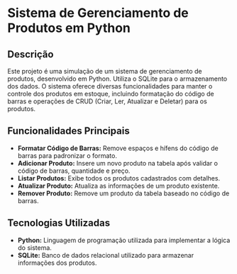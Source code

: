 # Sistema de Gerenciamento de Produtos em Python

## Descrição
Este projeto é uma simulação de um sistema de gerenciamento de produtos, desenvolvido em Python. Utiliza o SQLite para o armazenamento dos dados. O sistema oferece diversas funcionalidades para manter o controle dos produtos em estoque, incluindo formatação do código de barras e operações de CRUD (Criar, Ler, Atualizar e Deletar) para os produtos.

## Funcionalidades Principais
- **Formatar Código de Barras:** Remove espaços e hífens do código de barras para padronizar o formato.
- **Adicionar Produto:** Insere um novo produto na tabela após validar o código de barras, quantidade e preço.
- **Listar Produtos:** Exibe todos os produtos cadastrados com detalhes.
- **Atualizar Produto:** Atualiza as informações de um produto existente.
- **Remover Produto:** Remove um produto da tabela baseado no código de barras.

## Tecnologias Utilizadas
- **Python:** Linguagem de programação utilizada para implementar a lógica do sistema.
- **SQLite:** Banco de dados relacional utilizado para armazenar informações dos produtos.

